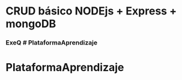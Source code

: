 # CRUD básico NODEjs + Express + mongoDB
 
### ExeQ # PlataformaAprendizaje
# PlataformaAprendizaje
